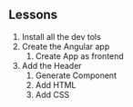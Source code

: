 ## Lessons
1. Install all the dev tols
2. Create the Angular app
    1. Create App as frontend
4. Add the Header
    1. Generate Component
    2. Add HTML
    3. Add CSS
